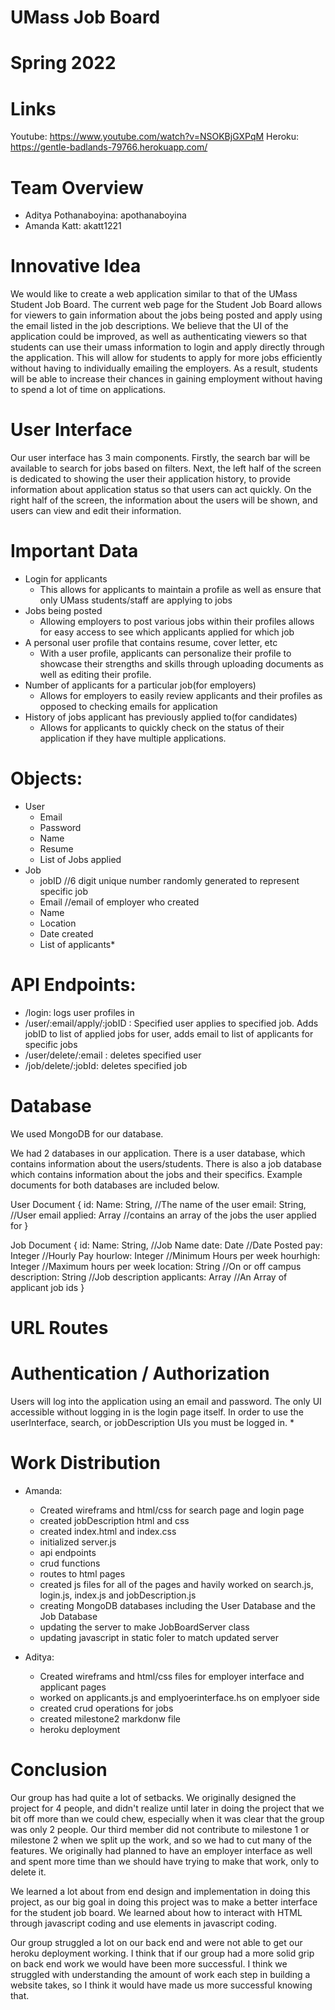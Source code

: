 # UMass Job Board

# Spring 2022

# Links
Youtube: https://www.youtube.com/watch?v=NSOKBjGXPqM
Heroku: https://gentle-badlands-79766.herokuapp.com/

# Team Overview

* Aditya Pothanaboyina: apothanaboyina
* Amanda Katt: akatt1221

# Innovative Idea

We would like to create a web application similar to that of the UMass Student Job Board. The current web page for the Student Job Board allows for viewers to gain information about the jobs being posted and apply using the email listed in the job descriptions. We believe that the UI of the application could be improved, as well as authenticating viewers so that students can use their umass information to login and apply directly through the application. This will allow for students to apply for more jobs efficiently without having to individually emailing the employers. As a result, students will be able to increase their chances in gaining employment without having to spend a lot of time on applications.


# User Interface

Our user interface has 3 main components. Firstly, the search bar will be available to search for jobs based on filters. Next, the left half of the screen is dedicated to showing the user their application history, to provide information about application status so that users can act quickly. On the right half of the screen, the information about the users will be shown, and users can view and edit their information.

# Important Data

* Login for applicants
    * This allows for applicants to maintain a profile as well as ensure that only UMass students/staff are applying to jobs
* Jobs being posted
    * Allowing employers to post various jobs within their profiles allows for easy access to see which applicants applied for which job
* A personal user profile that contains resume, cover letter, etc
    * With a user profile, applicants can personalize their profile to showcase their strengths and skills through uploading documents as well as editing their profile.
* Number of applicants for a particular job(for employers)
    * Allows for employers to easily review applicants and their profiles as opposed to checking emails for application
* History of jobs applicant has previously applied to(for candidates)
    * Allows for applicants to quickly check on the status of their application if they have multiple applications.

# Objects:
* User
    * Email
    * Password
    * Name
    * Resume
    * List of Jobs applied
* Job
    * jobID   //6 digit unique number randomly generated to represent specific job
    * Email //email of employer who created
    * Name
    * Location
    * Date created
    * List of applicants*

# API Endpoints:
* /login: logs user profiles in
* /user/:email/apply/:jobID : Specified user applies to specified job. Adds jobID to list of applied jobs for user, adds email to list of applicants for specific jobs
* /user/delete/:email : deletes specified user
* /job/delete/:jobId: deletes specified job

# Database

We used MongoDB for our database.

We had 2 databases in our application. There is a user database, which contains information about the users/students. There is also a job database which contains information about the jobs and their specifics. Example documents for both databases are included below.

User Document
{
    id: <ObjectID>
    Name: String, //The name of the user
    email: String, //User email
    applied: Array //contains an array of the jobs the user applied for
}

Job Document
{
    id: <ObjectID>
    Name: String, //Job Name
    date: Date //Date Posted
    pay: Integer //Hourly Pay
    hourlow: Integer //Minimum Hours per week
    hourhigh: Integer //Maximum hours per week
    location: String //On or off campus
    description: String //Job description
    applicants: Array //An Array of applicant job ids
}

# URL Routes



# Authentication / Authorization

Users will log into the application using an email and password. The only UI accessible without logging in is the login page itself. In order to use the userInterface, search, or jobDescription UIs you must be logged in.
* 

# Work Distribution
* Amanda:
   * Created wireframs and html/css for search page and login page
   * created jobDescription html and css
   * created index.html and index.css
   * initialized server.js
   * api endpoints
   * crud functions
   * routes to html pages
   * created js files for all of the pages and havily worked on search.js, login.js, index.js and jobDescription.js
   * creating MongoDB databases including the User Database and the Job Database 
   * updating the server to make JobBoardServer class
   * updating javascript in static foler to match updated server

* Aditya:
   * Created wireframs and html/css files for employer interface and applicant pages
   * worked on applicants.js and emplyoerinterface.hs on emplyoer side
   * created crud operations for jobs
   * created milestone2 markdonw file
   * heroku deployment


# Conclusion

Our group has had quite a lot of setbacks. We originally designed the project for 4 people, and didn't realize until later in doing the project that we bit off more than we could chew, especially when it was clear that the group was only 2 people. Our third member did not contribute to milestone 1 or milestone 2 when we split up the work, and so we had to cut many of the features. We originally had planned to have an employer interface as well and spent more time than we should have trying to make that work, only to delete it. 

We learned a lot about from end design and implementation in doing this project, as our big goal in doing this project was to make a better interface for the student job board. We learned about how to interact with HTML through javascript coding and use elements in javascript coding.

Our group struggled a lot on our back end and were not able to get our heroku deployment working. I think that if our group had a more solid grip on back end work we would have been more successful. I think we struggled with understanding the amount of work each step in building a website takes, so I think it would have made us more successful knowing that.
